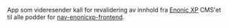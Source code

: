 App som videresender kall for revalidering av innhold fra [Enonic XP](https://github.com/navikt/nav-enonicxp) CMS'et til alle podder for [nav-enonicxp-frontend](https://github.com/navikt/nav-enonicxp-frontend). 
